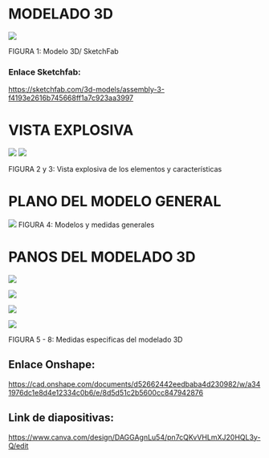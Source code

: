 # MODELADO 3D
![](https://github.com/BrunoXIII-Gav/FDD_1/blob/main/Archivos_de_FDD/Imagenes/imagenes_entregable5/2.png)

FIGURA 1: Modelo 3D/ SketchFab

### Enlace Sketchfab:

https://sketchfab.com/3d-models/assembly-3-f4193e2616b745668ff1a7c923aa3997

# VISTA EXPLOSIVA
![](https://github.com/BrunoXIII-Gav/FDD_1/blob/main/Archivos_de_FDD/Imagenes/imagenes_entregable5/3.png?raw=true)
![](https://github.com/BrunoXIII-Gav/FDD_1/blob/main/Archivos_de_FDD/Imagenes/imagenes_entregable5/4.png)

FIGURA 2 y 3: Vista explosiva de los elementos y características
# PLANO DEL MODELO GENERAL
![](https://github.com/BrunoXIII-Gav/FDD_1/blob/main/Archivos_de_FDD/Imagenes/imagenes_entregable5/5.png)
FIGURA 4: Modelos y medidas generales

# PANOS DEL MODELADO 3D

![](https://github.com/BrunoXIII-Gav/FDD_1/blob/main/Archivos_de_FDD/Imagenes/imagenes_entregable5/Drawing%201.jpeg)

![](https://github.com/BrunoXIII-Gav/FDD_1/blob/main/Archivos_de_FDD/Imagenes/imagenes_entregable5/Drawing%202.jpeg)

![](https://github.com/BrunoXIII-Gav/FDD_1/blob/main/Archivos_de_FDD/Imagenes/imagenes_entregable5/Drawing%203.jpeg)

![](https://github.com/BrunoXIII-Gav/FDD_1/blob/main/Archivos_de_FDD/Imagenes/imagenes_entregable5/Drawing%204.jpeg)

FIGURA 5 - 8: Medidas especificas del modelado 3D

## Enlace Onshape:

https://cad.onshape.com/documents/d52662442eedbaba4d230982/w/a341976dc1e8d4e12334c0b6/e/8d5d51c2b5600cc847942876

## Link de diapositivas: 
https://www.canva.com/design/DAGGAgnLu54/pn7cQKvVHLmXJ20HQL3y-Q/edit
